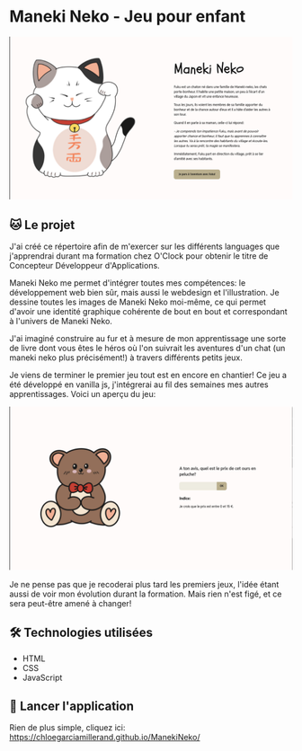 # Maneki Neko - Jeu pour enfant

![home](/screenshots/maneki_neko_home.png)

## 🐱 Le projet

J'ai créé ce répertoire afin de m'exercer sur les différents languages que j'apprendrai durant ma formation chez O'Clock pour obtenir le titre de Concepteur Développeur d'Applications.

Maneki Neko me permet d'intégrer toutes mes compétences: le développement web bien sûr, mais aussi le webdesign et l'illustration. Je dessine toutes les images de Maneki Neko moi-même, ce qui permet d'avoir une identité graphique cohérente de bout en bout et correspondant à l'univers de Maneki Neko.

J'ai imaginé construire au fur et à mesure de mon apprentissage une sorte de livre dont vous êtes le héros où l'on suivrait les aventures d'un chat (un maneki neko plus précisément!) à travers différents petits jeux.

Je viens de terminer le premier jeu tout est en encore en chantier! Ce jeu a été développé en vanilla js, j'intégrerai au fil des semaines mes autres apprentissages. Voici un aperçu du jeu:

![home](/screenshots/maneki_neko_game.png)

Je ne pense pas que je recoderai plus tard les premiers jeux, l'idée étant aussi de voir mon évolution durant la formation. Mais rien n'est figé, et ce sera peut-être amené à changer!

## 🛠️ Technologies utilisées

- HTML
- CSS
- JavaScript

## 🚀 Lancer l'application

Rien de plus simple, cliquez ici:  
https://chloegarciamillerand.github.io/ManekiNeko/
